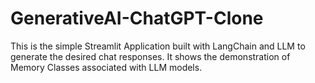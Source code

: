 # GenerativeAI-ChatGPT-Clone
This is the simple Streamlit Application built with LangChain and LLM to generate the desired chat responses. It shows the demonstration of Memory Classes associated with LLM models. 

